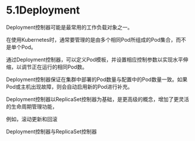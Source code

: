 # 5.1Deployment

Deployment控制器可能是最常用的工作负载对象之一。

在使用Kubernetes时，通常要管理的是由多个相同Pod所组成的Pod集合，而不是单个Pod。

通过Deployment控制器，可以定义Pod模板，并设置相应控制参数以实现水平伸缩，以调节正在运行的相同Pod数。

Deployment控制器保证在集群中部署的Pod数量与配置中的Pod数量一致。如果Pod或主机出现故障，则会自动启用新的Pod进行补充。

Deployment控制器以ReplicaSet控制器为基础，是更高级的概念，增加了更灵活的生命周期管理功能，

例如，滚动更新和回滚

Deployment控制器与ReplicaSet控制器
